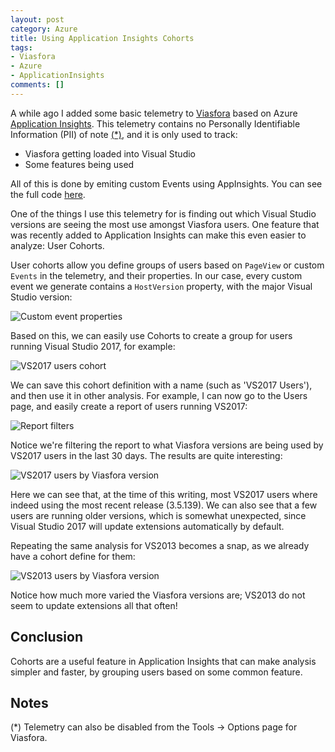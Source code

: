 ```yaml
---
layout: post
category: Azure
title: Using Application Insights Cohorts
tags:
- Viasfora
- Azure
- ApplicationInsights
comments: []
---
```

A while ago I added some basic telemetry to [Viasfora](http://viasfora.com/)
based on Azure [Application Insights](https://azure.microsoft.com/en-us/services/application-insights/).
This telemetry contains no Personally Identifiable Information (PII)
of note [(*)](#notes), and it is only used to track:
* Viasfora getting loaded into Visual Studio
* Some features being used

All of this is done by emiting custom Events using AppInsights.
You can see the full code [here](https://github.com/tomasr/viasfora/blob/master/src/Viasfora/Telemetry.cs).

One of the things I use this telemetry for is finding out which
Visual Studio versions are seeing the most use amongst Viasfora
users. One feature that was recently added to Application Insights
can make this even easier to analyze: User Cohorts.

User cohorts allow you define groups of users based on `PageView` or
custom `Events` in the telemetry, and their properties. In our case,
every custom event we generate contains a `HostVersion` property,
with the major Visual Studio version:

![Custom event properties](http://static.winterdom.com/images/2017/ai-properties.png)

Based on this, we can easily use Cohorts to create a group for users
running Visual Studio 2017, for example:

![VS2017 users cohort](http://static.winterdom.com/images/2017/ai-cohort.png)

We can save this cohort definition with a name (such as 'VS2017 Users'),
and then use it in other analysis. For example, I can now go to the Users
page, and easily create a report of users running VS2017:

![Report filters](http://static.winterdom.com/images/2017/ai-reportfilter.png)

Notice we're filtering the report to what Viasfora versions are being used
by VS2017 users in the last 30 days. The results are quite interesting:

![VS2017 users by Viasfora version](http://static.winterdom.com/images/2017/ai-vsfusersbyversion.png)

Here we can see that, at the time of this writing, most VS2017 users
where indeed using the most recent release (3.5.139). We can also see
that a few users are running older versions, which is somewhat
unexpected, since Visual Studio 2017 will update extensions automatically
by default.

Repeating the same analysis for VS2013 becomes a snap, as we already
have a cohort define for them:

![VS2013 users by Viasfora version](http://static.winterdom.com/images/2017/ai-vsf2013users.png)

Notice how much more varied the Viasfora versions are; VS2013 do not
seem to update extensions all that often!

## Conclusion

Cohorts are a useful feature in Application Insights that can make analysis
simpler and faster, by grouping users based on some common feature.

## Notes
(*) Telemetry can also be disabled from the Tools -> Options page for Viasfora. 